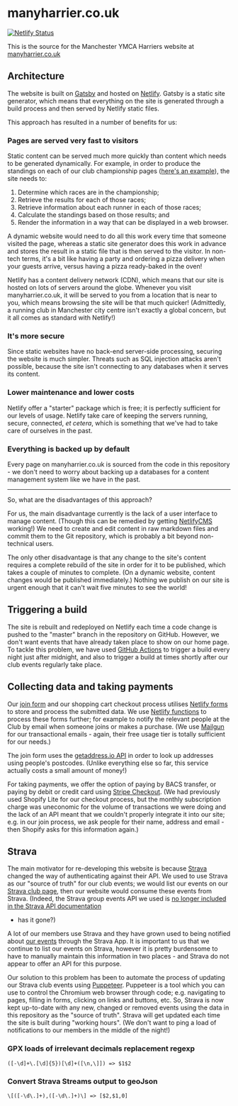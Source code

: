 # manyharrier.co.uk

[![Netlify Status](https://api.netlify.com/api/v1/badges/b06dbe2a-da15-435e-a03c-5ac030dd3433/deploy-status)](https://app.netlify.com/sites/manyharrier-alpha/deploys)

This is the source for the Manchester YMCA Harriers website at 
[manyharrier.co.uk](https://manyharrier.co.uk)

## Architecture
The website is built on [Gatsby](https://gatsbyjs.org) and hosted on 
[Netlify](https://netlify.com). Gatsby is a static site generator, which means 
that everything on the site is generated through a build process and then served 
by Netlify static files.

This approach has resulted in a number of benefits for us:

### Pages are served very fast to visitors
Static content can be served much more quickly than content which needs to be 
generated dynamically. For example, in order to produce the standings on each 
of our club championship pages ([here's an example](https://manyharrier.co.uk/championships/2019-20-cross-country-championship/)),
the site needs to:

1) Determine which races are in the championship;
1) Retrieve the results for each of those races;
1) Retrieve information about each runner in each of those races;
1) Calculate the standings based on those results; and
1) Render the information in a way that can be displayed in a web browser.

A dynamic website would need to do all this work every time that someone visited 
the page, whereas a static site generator does this work in advance and stores 
the result in a static file that is then served to the visitor. In non-tech
terms, it's a bit like having a party and ordering a pizza delivery when your
guests arrive, versus having a pizza ready-baked in the oven!

Netlify has a content delivery network (CDN), which means that our site is
hosted on lots of servers around the globe. Whenever you visit manyharrier.co.uk,
it will be served to you from a location that is near to you, which means 
browsing the site will be that much quicker! (Admittedly, a running club in
Manchester city centre isn't exactly a global concern, but it all comes as 
standard with Netlify!)

### It's more secure
Since static websites have no back-end server-side processing, securing the
website is much simpler. Threats such as SQL injection attacks aren't possible,
because the site isn't connecting to any databases when it serves its content.

### Lower maintenance and lower costs
Netlify offer a "starter" package which is free; it is perfectly sufficient for
our levels of usage. Netlify take care of keeping the servers running, secure, 
connected, _et cetera_, which is something that we've had to take care of 
ourselves in the past.

### Everything is backed up by default
Every page on manyharrier.co.uk is sourced from the code in this repository - 
we don't need to worry about backing up a databases for a content management
system like we have in the past.

---

So, what are the disadvantages of this approach? 

For us, the main disadvantage currently is the lack of a user interface to 
manage content. (Though this can be remedied by getting 
[NetlifyCMS](https://www.netlifycms.org/) working!) We need to create and
edit content in raw markdown files and commit them to the Git repository,
which is probably a bit beyond non-technical users.

The only other disadvantage is that any change to the site's content requires a
complete rebuild of the site in order for it to be published, which takes a 
couple of minutes to complete. (On a dynamic website, content changes would be 
published immediately.) Nothing we publish on our site is urgent enough that
it can't wait five minutes to see the world!

## Triggering a build
The site is rebuilt and redeployed on Netlify each time a code change is pushed
to the "master" branch in the repository on GitHub. However, we don't want
events that have already taken place to show on our home page. To tackle this
problem, we have used [GitHub Actions](https://github.com/features/actions) to
trigger a build every night just after midnight, and also to trigger a build at
times shortly after our club events regularly take place.

## Collecting data and taking payments
Our [join form](https://manyharrier.co.uk/join/form) and our shopping cart
checkout process utilises [Netlify forms](https://www.netlify.com/products/forms/)
to store and process the submitted data. We use [Netlify functions](https://www.netlify.com/products/functions/)
to process these forms further; for example to notify the relevant people at 
the Club by email when someone joins or makes a purchase. (We use 
[Mailgun](https://mailgun.com) for our transactional emails - again, their free
usage tier is totally sufficient for our needs.)

The join form uses the [getaddress.io API](https://getaddress.io) in order to
look up addresses using people's postcodes. (Unlike everything else so far, this
service actually costs a small amount of money!)

For taking payments, we offer the option of paying by BACS transfer, or paying 
by debit or credit card using [Stripe Checkout](https://stripe.com/payments/checkout).
(We had previously used Shopify Lite for our checkout process, but the 
monthly subscription charge was uneconomic for the volume of transactions we
were doing and the lack of an API meant that we couldn't properly integrate it
into our site; e.g. in our join process, we ask people for their name, address 
and email - then Shopify asks for this information again.)

## Strava
The main motivator for re-developing this website is because [Strava](https://strava.com)
changed the way of authenticating against their API. We used to use Strava as 
our "source of truth" for our club events; we would list our events on our 
[Strava club page](https://strava.com/clubs/manyharrier), then our website would 
consume these events from Strava. (Indeed, the Strava group events API we used
is [no longer included in the Strava API documentation](https://developers.strava.com/docs/reference/#api-Clubs)
- has it gone?)

A lot of our members use Strava and they have grown used to being notified about
[our events](https://manyharrier.co.uk/events/) through the Strava App. It is
important to us that we continue to list our events on Strava, however it is
pretty burdensome to have to manually maintain this information in two places -
and Strava do not appear to offer an API for this purpose. 

Our solution to this problem has been to automate the process of updating our 
Strava club events using [Puppeteer](https://pptr.dev). Puppeteer is a tool 
which you can use to control the Chromium web browser through code; e.g. 
navigating to pages, filling in forms, clicking on links and buttons, etc. So, 
Strava is now kept up-to-date with any new, changed or removed events using the 
data in this repository as the "source of truth". Strava will get updated each
time the site is built during "working hours". (We don't want to ping a load of
notifications to our members in the middle of the night!)

### GPX loads of irrelevant decimals replacement regexp

```regexp
([-\d]+\.[\d]{5})[\d]+([\n,\]]) => $1$2
```

### Convert Strava Streams output to geoJson
```regexp
\[([-\d\.]+),([-\d\.]+)\] => [$2,$1,0]
```
